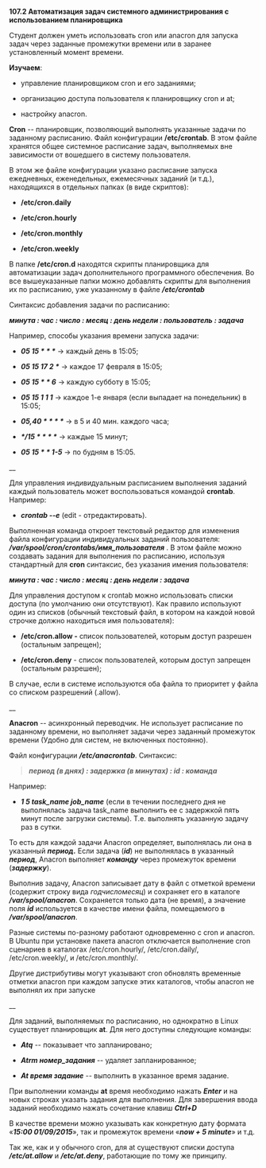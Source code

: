 **107.2 Автоматизация задач системного администрирования с
использованием планировщика**

Студент должен уметь использовать cron или anacron для запуска задач
через заданные промежутки времени или в заранее установленный момент
времени.

**Изучаем**:

- управление планировщиком cron и его заданиями;

- организацию доступа пользователя к планировщику cron и at;

- настройку anacron.

**Cron** -- планировщик, позволяющий выполнять указанные задачи по
заданному расписанию. Файл конфигурации **/etc/crontab**. В этом файле
хранятся общее системное расписание задач, выполняемых вне зависимости
от вошедшего в систему пользователя.

В этом же файле конфигурации указано расписание запуска ежедневных,
еженедельных, ежемесячных заданий (и т.д.), находящихся в отдельных
папках (в виде скриптов):

- **/etc/cron.daily**

- **/etc/cron.hourly**

- **/etc/cron.monthly**

- **/etc/cron.weekly**

В папке **/etc/cron.d** находятся скрипты планировщика для автоматизации
задач дополнительного программного обеспечения. Во все вышеуказанные
папки можно добавлять скрипты для выполнения их по расписанию, уже
указанному в файле ***/etc/crontab***

Синтаксис добавления задачи по расписанию:

***минута : час : число : месяц : день недели : пользователь : задача***

Например, способы указания времени запуска задачи:

- ***05 15 \* \* \**** → каждый день в 15:05;

- ***05 15 17 2 \**** → каждое 17 февраля в 15:05;

- ***05 15 \* \* 6*** → каждую субботу в 15:05;

- ***05 15 1 1 1*** → каждое 1-е января (если выпадает на понедельник) в
  15:05;

- ***05,40 \* \* \* \**** → в 5 и 40 мин. каждого часа;

- ***\*/15 \* \* \* \**** → каждые 15 минут;

- ***05 15 \* \* 1-5*** → по будням в 15:05.

\_\_

Для управления индивидуальным расписанием выполнения заданий каждый
пользователь может воспользоваться командой **crontab**. Например:

- ***crontab --e*** (edit - отредактировать).

Выполненная команда откроет текстовый редактор для изменения файла
конфигурации индивидуальных заданий пользователя:
***/var/spool/cron/crontabs/имя_пользователя*** . В этом файле можно
создавать задания для выполнения по расписанию, используя стандартный
для **cron** синтаксис, без указания имения пользователя:

***минута : час : число : месяц : день недели : задача***

Для управления доступом к crontab можно использовать списки доступа (по
умолчанию они отсутствуют). Как правило используют один из списков
(обычный текстовый файл, в котором на каждой новой строчке должно
находиться имя пользователя):

- **/etc/cron.allow -** список пользователей, которым доступ разрешен
  (остальным запрещен);

- **/etc/cron.deny** - список пользователей, которым доступ запрещен
  (остальным разрешен);

В случае, если в системе используются оба файла то приоритет у файла со
списком разрешений (.allow).

\_\_

**Anacron** -- асинхронный переводчик. Не использует расписание по
заданному времени, но выполняет задачи через заданный промежуток времени
(Удобно для систем, не включенных постоянно).

Файл конфигурации ***/etc/anacrontab***. Синтаксис:

> ***период (в днях) : задержка (в минутах) : id : команда***

Например:

- ***1 5 task_name job_name*** (если в течении последнего дня не
  выполнялась задача task_name выполнить ее с задержкой пять минут после
  загрузки системы). Т.е. выполнять указанную задачу раз в сутки.

То есть для каждой задачи Anacron определяет, выполнялась ли она в
указанный ***период.*** Если задача (***id***) не выполнялась в
указанный ***период***, Anacron выполняет ***команду*** через промежуток
времени (***задержку***).

Выполнив задачу, Anacron записывает дату в файл с отметкой времени
(содержит строку вида *годчисломесяц*) и сохраняет его в каталоге
***/var/spool/anacron***. Сохраняется только дата (не время), а значение
поля ***id*** используется в качестве имени файла, помещаемого в
***/var/spool/anacron***.

Разные системы по-разному работают одновременно с cron и anacron. В
Ubuntu при установке пакета anacron отключается выполнение cron
сценариев в каталогах /etc/cron.hourly/, /etc/cron.daily/,
/etc/cron.weekly/, и /etc/cron.monthly/.

Другие дистрибутивы могут указывают cron обновлять временные отметки
anacron при каждом запуске этих каталогов, чтобы anacron не выполнял их
при запуске

\_\_

Для заданий, выполняемых по расписанию, но однократно в Linux существует
планировщик **at**. Для него доступны следующие команды:

- ***Atq*** -- показывает что запланировано;

- ***Atrm номер_задания*** -- удаляет запланированное;

- ***At время задание** ­*-- выполнить в указанное время задание.

При выполнении команды **at** время необходимо нажать ***Enter*** и на
новых строках указать задания для выполнения. Для завершения ввода
заданий необходимо нажать сочетание клавиш ***Ctrl+D***

В качестве времени можно указывать как конкретную дату формата «***15:00
01/09/2015***», так и промежуток времени «***now + 5 minute***» и т.д.

Так же, как и у обычного cron, для at существуют списки доступа
***/etc/at.allow*** и ***/etc/at.deny***, работающие по тому же
принципу.
